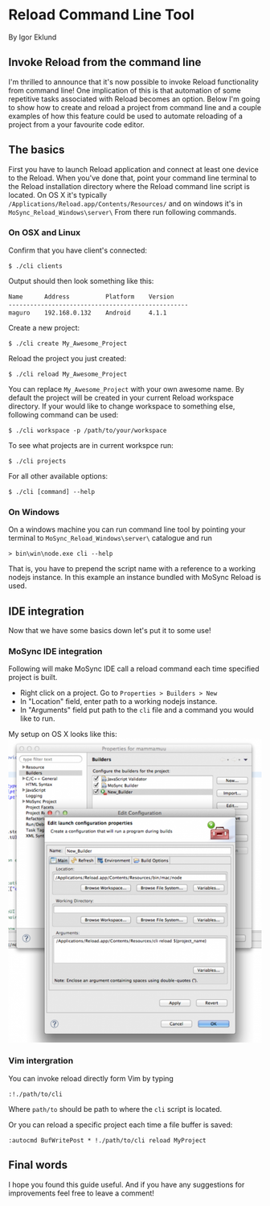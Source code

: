 <!-- <mosyncheadertags>
<meta name="description" content="MoSync Reload Command Line Tool - Invoke Reload from the command line, run Reload from your favourite editor." />
<meta name="dcterms.description" content="MoSync Reload Command Line Tool - Invoke Reload from the command line, run Reload from your favourite editor." />
<meta name="keywords" content="app development,mobile development,javascript,rapid development" />
<title>MoSync Reload - Reload Command Line Tool</title>
</mosyncheadertags> -->

Reload Command Line Tool
========================

By Igor Eklund

Invoke Reload from the command line
-----------------------------------

I'm thrilled to announce that it's now possible to invoke Reload functionality from command line! One implication of this is that automation of some repetitive tasks associated with Reload becomes an option. Below I'm going to show how to create and reload a project from command line and a couple examples of how this feature could be used to automate reloading of a project from a your favourite code editor.

The basics
----------

First you have to launch Reload application and connect at least one device to the Reload. When you've done that, point your command line terminal to the Reload installation directory where the Reload command line script is located. On OS X it's typically `/Applications/Reload.app/Contents/Resources/` and on windows it's in `MoSync_Reload_Windows\server\` From there run following commands.

### On OSX and Linux

Confirm that you have client's connected:

    $ ./cli clients

Output should then look something like this:

    Name      Address          Platform    Version
    --------------------------------------------------
    maguro    192.168.0.132    Android     4.1.1

Create a new project:

    $ ./cli create My_Awesome_Project

Reload the project you just created:

    $ ./cli reload My_Awesome_Project

You can replace `My_Awesome_Project` with your own awesome name. By default the project will be created in your current Reload workspace directory. If your would like to change workspace to something else, following command can be used:

    $ ./cli workspace -p /path/to/your/workspace

To see what projects are in current workspce run:

    $ ./cli projects

For all other available options:

    $ ./cli [command] --help

### On Windows

On a windows machine you can run command line tool by pointing your terminal to `MoSync_Reload_Windows\server\` catalogue and run

    > bin\win\node.exe cli --help

That is, you have to prepend the script name with a reference to a working nodejs instance. In this example an instance bundled with MoSync Reload is used.

IDE integration
---------------

Now that we have some basics down let's put it to some use!

### MoSync IDE integration

Following will make MoSync IDE call a reload command each time specified project is built.

-   Right click on a project. Go to `Properties > Builders > New`
-   In "Location" field, enter path to a working nodejs instance.
-   In "Arguments" field put path to the `cli` file and a command you would like to run.

My setup on OS X looks like this: ![MoSync IDE Reload integration.](images/mosync_ide_cli_setup.png "MoSync IDE Reload integration.")

### Vim intergration

You can invoke reload directly form Vim by typing

    :!./path/to/cli

Where `path/to` should be path to where the `cli` script is located.

Or you can reload a specific project each time a file buffer is saved:

    :autocmd BufWritePost * !./path/to/cli reload MyProject

Final words
-----------

I hope you found this guide useful. And if you have any suggestions for improvements feel free to leave a comment!
